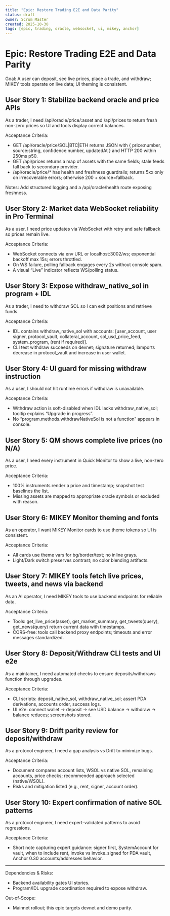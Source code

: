 ```yaml
---
title: "Epic: Restore Trading E2E and Data Parity"
status: draft
owner: Scrum Master
created: 2025-10-30
tags: [epic, trading, oracle, websocket, ui, mikey, anchor]
---
```


# Epic: Restore Trading E2E and Data Parity

Goal: A user can deposit, see live prices, place a trade, and withdraw; MIKEY tools operate on live data; UI theming is consistent.

## User Story 1: Stabilize backend oracle and price APIs
As a trader, I need /api/oracle/price/:asset and /api/prices to return fresh non-zero prices so UI and tools display correct balances.

Acceptance Criteria:
- GET /api/oracle/price/SOL|BTC|ETH returns JSON with { price:number, source:string, confidence:number, updatedAt } and HTTP 200 within 250ms p50.
- GET /api/prices returns a map of assets with the same fields; stale feeds fall back to secondary provider.
- /api/oracle/price/* has health and freshness guardrails; returns 5xx only on irrecoverable errors; otherwise 200 + source=fallback.

Notes: Add structured logging and a /api/oracle/health route exposing freshness.

## User Story 2: Market data WebSocket reliability in Pro Terminal
As a user, I need price updates via WebSocket with retry and safe fallback so prices remain live.

Acceptance Criteria:
- WebSocket connects via env URL or localhost:3002/ws; exponential backoff max 15s; errors throttled.
- On WS failure, polling fallback engages every 2s without console spam.
- A visual “Live” indicator reflects WS/polling status.

## User Story 3: Expose withdraw_native_sol in program + IDL
As a trader, I need to withdraw SOL so I can exit positions and retrieve funds.

Acceptance Criteria:
- IDL contains withdraw_native_sol with accounts: [user_account, user signer, protocol_vault, collateral_account, sol_usd_price_feed, system_program, (rent if required)].
- CLI test withdraw succeeds on devnet; signature returned; lamports decrease in protocol_vault and increase in user wallet.

## User Story 4: UI guard for missing withdraw instruction
As a user, I should not hit runtime errors if withdraw is unavailable.

Acceptance Criteria:
- Withdraw action is soft-disabled when IDL lacks withdraw_native_sol; tooltip explains “Upgrade in progress”.
- No “program.methods.withdrawNativeSol is not a function” appears in console.

## User Story 5: QM shows complete live prices (no N/A)
As a user, I need every instrument in Quick Monitor to show a live, non-zero price.

Acceptance Criteria:
- 100% instruments render a price and timestamp; snapshot test baselines the list.
- Missing assets are mapped to appropriate oracle symbols or excluded with reason.

## User Story 6: MIKEY Monitor theming and fonts
As an operator, I want MIKEY Monitor cards to use theme tokens so UI is consistent.

Acceptance Criteria:
- All cards use theme vars for bg/border/text; no inline grays.
- Light/Dark switch preserves contrast; no color blending artifacts.

## User Story 7: MIKEY tools fetch live prices, tweets, and news via backend
As an AI operator, I need MIKEY tools to use backend endpoints for reliable data.

Acceptance Criteria:
- Tools: get_live_price(asset), get_market_summary, get_tweets(query), get_news(query) return current data with timestamps.
- CORS-free: tools call backend proxy endpoints; timeouts and error messages standardized.

## User Story 8: Deposit/Withdraw CLI tests and UI e2e
As a maintainer, I need automated checks to ensure deposits/withdraws function through upgrades.

Acceptance Criteria:
- CLI scripts: deposit_native_sol, withdraw_native_sol; assert PDA derivations, accounts order, success logs.
- UI e2e: connect wallet → deposit → see USD balance → withdraw → balance reduces; screenshots stored.

## User Story 9: Drift parity review for deposit/withdraw
As a protocol engineer, I need a gap analysis vs Drift to minimize bugs.

Acceptance Criteria:
- Document compares account lists, WSOL vs native SOL, remaining accounts, price checks; recommended approach selected (native/WSOL).
- Risks and mitigation listed (e.g., rent, signer, account order).

## User Story 10: Expert confirmation of native SOL patterns
As a protocol engineer, I need expert-validated patterns to avoid regressions.

Acceptance Criteria:
- Short note capturing expert guidance: signer first, SystemAccount for vault, when to include rent, invoke vs invoke_signed for PDA vault, Anchor 0.30 accounts/addresses behavior.

---
Dependencies & Risks:
- Backend availability gates UI stories.
- Program/IDL upgrade coordination required to expose withdraw.

Out-of-Scope:
- Mainnet rollout; this epic targets devnet and demo parity.



